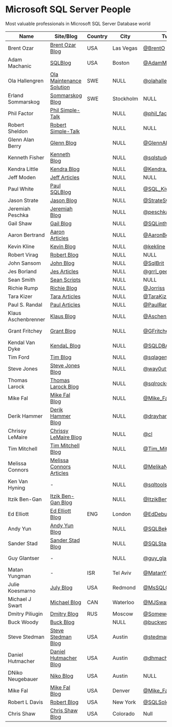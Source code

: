 # Microsoft SQL Server People
Most valuable professionals in Microsoft SQL Server Database world

| Name                | Site/Blog                  | Country | City      | Twitter            | Email                             | MVP | MVP page         |
|---------------------|----------------------------|---------|-----------|--------------------|-----------------------------------|----:|------------------|
| Brent Ozar          | [Brent Ozar Blog]          | USA     | Las Vegas | [@BrentO]          | help@brentozar.com                | 7   | [Ozar MVP]       |
| Adam Machanic       | [SQLBlog]                  | USA     | Boston    | [@AdamMachanic]    | NULL                              | 12  | [Machanic MVP]   |
| Ola Hallengren      | [Ola Maintenance Solution] | SWE     | NULL      | [@olahallengren]   | ola@hallengren.com                | 3   | [Hallengren MVP] |
| Erland Sommarskog   | [Sommarskog Blog]          | SWE     | Stockholm | NULL               | esquel@sommarskog.se              | 13  | [Sommarskog MVP] |
| Phil Factor         | [Phil Simple-Talk]         |         | NULL      | [@phil_factor]     | NULL                              | -   | -                |
| Robert Sheldon      | [Robert Simple-Talk]       |         | NULL      | NULL               | NULL                              | -   | -                |
| Glenn Alan Berry    | [Glenn Blog]               |         | NULL      | [@GlennAlanBerry]  | glenn@SQLskills.com               | 9   | [Berry MVP]      |
| Kenneth Fisher      | [Kenneth Blog]             |         | NULL      | [@sqlstudent144]   | sqlstudent144@gmail.com           | -   | -                |
| Kendra Little       | [Kendra Blog]              |         | NULL      | [@Kendra_Little]   | NULL                              | 4   | [Little MVP]     |
| Jeff Moden          | [Jeff Articles]            |         | NULL      | NULL               | NULL                              | 8   | [Moden MVP]      |
| Paul White          | [Paul SQLBlog]             |         | NULL      | [@SQL_Kiwi]        | NULL                              | 5   | [White MVP]      |
| Jason Strate        | [Jason Blog]               |         | NULL      | [@StrateSQL]       | NULL                              | 7   | [Strate MVP]     |
| Jeremiah Peschka    | [Jeremiah Blog]            |         | NULL      | [@peschkaj]        | jeremiah.peschka@gmail.com        | 5   | [Peschka MVP]    |
| Gail Shaw           | [Gail Blog]                |         | NULL      | [@SQLintheWild]    | NULL                              | 8   | [Shaw MVP]       |
| Aaron Bertrand      | [Aaron Articles]           |         | NULL      | [@AaronBertrand]   | NULL                              | 19  | [Bertrand MVP]   |
| Kevin Kline         | [Kevin Blog]               |         | NULL      | [@kekline]         | kevin_e_kline@yahoo.com           | 13  | [Kline MVP]      |
| Robert Virag        | [Robert Blog]              |         | NULL      | NULL               | NULL                              | -   | -                |
| John Sansom         | [John Blog]                |         | NULL      | [@SqlBrit]         | NULL                              | -   | -                |
| Jes Borland         | [Jes Articles]             |         | NULL      | [@grrl_geek]       | NULL                              | 4   | [Borland MVP]    |
| Sean Smith          | [Sean Scripts]             |         | NULL      | NULL               | NULL                              | -   | -                |
| Richie Rump         | [Richie Blog]              |         | NULL      | [@Jorriss]         | NULL                              | -   | -                |
| Tara Kizer          | [Tara Articles]            |         | NULL      | [@TaraKizer]       | NULL                              | 9   | [Kizer MVP]      |
| Paul S. Randal      | [Paul Articles]            |         | NULL      | [@PaulRandal]      | paul@sqlskills.com                | 8   | [Randal MVP]     |
| Klaus Aschenbrenner | [Klaus Blog]               |         | NULL      | [@Aschenbrenner]   | klaus.aschenbrenner@sqlpassion.at | -   | -                |
| Grant Fritchey      | [Grant Blog]               |         | NULL      | [@GFritchey]       | NULL                              | 7   | [Fritchey MVP]   |
| Kendal Van Dyke     | [KendaL Blog]              |         | NULL      | [@SQLDBA]          | NULL                              | -   | -                |
| Tim Ford            | [Tim Blog]                 |         | NULL      | [@sqlagentman]     | NULL                              | 7   | [Ford MVP]       |
| Steve Jones         | [Steve Jones Blog]         |         | NULL      | [@way0utwest]      | NULL                              | 9   | [Jones MVP]      |
| Thomas Larock       | [Thomas Larock Blog]       |         | NULL      | [@sqlrockstar]     | NULL                              | 7   | [LaRock MVP]     |
| Mike Fal            | [Mike Fal Blog]            |         | NULL      | [@Mike_Fal]        | NULL                              | -   | -                |
| Derik Hammer        | [Derik Hammer Blog]        |         | NULL      | [@drayhammer]      | NULL                              | -   | -                |
| Chrissy LeMaire     | [Chrissy LeMaire Blog]     |         | NULL      | [@cl]              | NULL                              | 1   | [LeMaire MVP]    |
| Tim Mitchell        | [Tim Mitchell Blog]        |         | NULL      | [@Tim_Mitchell]    | NULL                              | 7   | [Mitchell MVP]   |
| Melissa Connors     | [Melissa Connors Articles] |         | NULL      | [@MelikaNoKaOi]    | NULL                              | -   | -                |
| Ken Van Hyning      | -                          |         | NULL      | [@sqltoolsguy]     | NULL                              | -   | -                |
| Itzik Ben-Gan       | [Itzik Ben-Gan Blog]       |         | NULL      | [@ItzikBenGan]     | NULL                              | 17  | [Ben-Gan MVP]    |
| Ed Elliott          | [Ed Elliott Blog]          | ENG     | London    | [@EdDebug]         | ed.elliott@outlook.com            | -   | -                |
| Andy Yun            | [Andy Yun Blog]            |         | NULL      | [@SQLBek]          | NULL                              | -   | -                |
| Sander Stad         | [Sander Stad Blog]         |         | NULL      | [@SQLStad]         | NULL                              | -   | -                |
| Guy Glantser        | -                          |         | NULL      | [@guy_glantser]    | NULL                              | 2   | [Glantser MVP]   |
| Matan Yungman       | -                          | ISR     | Tel Aviv  | [@MatanYungman]    | NULL                              | -   | [Yungman MVP]    |
| Julie Koesmarno     | [July Blog]                | USA     | Redmond   | [@MsSQLGirl]       | NULL                              | -   | -                |
| Michael J Swart     | [Michael Blog]             | CAN     | Waterloo  | [@MJSwart]         | NULL                              | 5   | [Swart MVP]      |
| Dmitry Piliugin     | [Dmitry Blog]              | RUS     | Moscow    | [@SomewereSomehow] | NULL                              | 3   | [Pilugin MVP]    |
| Buck Woody          | [Buck Blog]                |         | NULL      | [@buckwoodymsft]   | NULL                              | -   | -                |
| Steve Stedman       | [Steve Stedman Blog]       | USA     | Austin    | [@stedman]         | NULL                              | -   | -                |
| Daniel Hutmacher    | [Daniel Hutmacher Blog]    | USA     | Austin    | [@dhmacher]        | NULL                              | -   | -                |
| DNiko Neugebauer    | [Niko Blog]                | USA     | Austin    | NULL               | NULL                              | -   | -                |
| Mike Fal            | [Mike Fal Blog]            | USA     | Denver    | [@Mike_Fal]        | NULL                              | -   | -                |
| Robert L Davis      | [Robert Blog]              | USA     | New York  | [@SQLSoldier]      | NULL                              | 3   | [Davis MVP]      |
| Chris Shaw          | [Chris Shaw Blog]          | USA     | Colorado  | Null               | NULL                              | 8   | [Shaw MVP]       |


[Brent Ozar Blog]:http://www.brentozar.com/
[SQLBlog]:http://sqlblog.com
[Ola Maintenance Solution]:https://ola.hallengren.com/
[Sommarskog Blog]:http://www.sommarskog.se/
[Phil Simple-Talk]:https://www.simple-talk.com/author/phil-factor/
[Robert Simple-Talk]:https://www.simple-talk.com/author/robert-sheldon/
[Glenn Blog]:https://sqlserverperformance.wordpress.com/
[Kenneth Blog]:http://sqlstudies.com/
[Kendra Blog]:http://www.littlekendra.com/
[Jeff Articles]:http://www.sqlservercentral.com/Authors/Articles/Jeff_Moden/80567/
[Paul SQLBlog]:http://sqlblog.com/blogs/paul_white/
[Jason Blog]:http://www.jasonstrate.com/
[Jeremiah Blog]:http://facility9.com/
[Gail Blog]:http://sqlinthewild.co.za
[Aaron Articles]:http://sqlperformance.com/author/abertrand
[Kevin Blog]:http://kevinekline.com/
[Robert Blog]:http://www.sqlapprentice.net/
[John Blog]:http://www.johnsansom.com/
[Jes Articles]:http://blogs.lessthandot.com/index.php/author/grrlgeek/
[Sean Scripts]:http://www.sqlservercentral.com/Authors/Scripts/Sean_Smith/776614/
[Richie Blog]:http://www.jorriss.net/
[Tara Articles]:https://www.brentozar.com/archive/author/tara/
[Paul Articles]:http://www.sqlskills.com/blogs/paul/
[Klaus Blog]:https://www.sqlpassion.at
[Grant Blog]:http://www.scarydba.com/
[Kendal Blog]:http://www.kendalvandyke.com/
[Tim Blog]:http://thesqlagentman.com/
[Steve Jones Blog]:https://voiceofthedba.wordpress.com/
[Thomas Larock Blog]:http://thomaslarock.com/
[Mike Fal Blog]:http://www.mikefal.net
[Derik Hammer Blog]:http://www.sqlhammer.com/
[Chrissy LeMaire Blog]:https://blog.netnerds.net/author/chrissy/
[Tim Mitchell Blog]:https://www.timmitchell.net
[Melissa Connors Articles]:http://blogs.sqlsentry.com/author/melissaconnors/
[Itzik Ben-Gan Blog]:http://tsql.solidq.com/
[Ed Elliott Blog]:https://the.agilesql.club/Blogs/Ed-Elliott/About
[Andy Yun Blog]:https://sqlbek.wordpress.com
[Sander Stad Blog]:http://www.sqlstad.nl
[July Blog]:http://www.mssqlgirl.com/
[Michael Blog]:http://michaeljswart.com/
[Dmitry Blog]:http://www.queryprocessor.com/
[Buck Blog]:https://thelonedba.wordpress.com/
[Steve Stedman Blog]:http://stevestedman.com
[Daniel Hutmacher Blog]:https://sqlsunday.com
[Niko Blog]:http://www.nikoport.com
[Mike Fal Blog]:http://www.mikefal.net/
[Robert Blog]:http://www.sqlsoldier.com/wp/
[Chris Shaw Blog]:https://chrisshaw.wordpress.com/

[@BrentO]:https://twitter.com/BrentO
[@AdamMachanic]:https://twitter.com/AdamMachanic
[@olahallengren]:https://twitter.com/olahallengren
[@phil_factor]:https://twitter.com/phil_factor
[@GlennAlanBerry]:https://twitter.com/GlennAlanBerry
[@sqlstudent144]:https://twitter.com/sqlstudent144
[@Kendra_Little]:https://twitter.com/Kendra_Little
[@SQL_Kiwi]:https://twitter.com/SQL_Kiwi
[@StrateSQL]:https://twitter.com/StrateSQL
[@peschkaj]:https://twitter.com/peschkaj
[@SQLintheWild]:https://twitter.com/SQLintheWild
[@AaronBertrand]:https://twitter.com/AaronBertrand
[@kekline]:https://twitter.com/kekline
[@SqlBrit]:https://twitter.com/SqlBrit
[@grrl_geek]:https://twitter.com/grrl_geek
[@Jorriss]:https://twitter.com/Jorriss
[@TaraKizer]:https://twitter.com/TaraKizer
[@PaulRandal]:https://twitter.com/PaulRandal
[@Aschenbrenner]:https://twitter.com/Aschenbrenner
[@GFritchey]:https://twitter.com/GFritchey
[@SQLDBA]:https://twitter.com/SQLDBA
[@sqlagentman]:https://twitter.com/sqlagentman
[@way0utwest]:https://twitter.com/way0utwest
[@sqlrockstar]:https://twitter.com/sqlrockstar
[@Mike_Fal]:https://twitter.com/Mike_Fal
[@drayhammer]:https://twitter.com/drayhammer
[@cl]:https://twitter.com/cl
[@Tim_Mitchell]:https://twitter.com/Tim_Mitchell
[@MelikaNoKaOi]:https://twitter.com/MelikaNoKaOi
[@sqltoolsguy]:https://twitter.com/sqltoolsguy
[@ItzikBenGan]:https://twitter.com/ItzikBenGan
[@EdDebug]:https://twitter.com/EdDebug
[@SQLBek]:https://twitter.com/SQLBek
[@SQLStad]:https://twitter.com/SQLStad
[@guy_glantser]:https://twitter.com/guy_glantser
[@MatanYungman]:https://twitter.com/MatanYungman
[@MsSQLGirl]:https://twitter.com/MsSQLGirl
[@MJSwart]:https://twitter.com/MJSwart
[@SomewereSomehow]:https://twitter.com/SomewereSomehow
[@buckwoodymsft]:https://twitter.com/buckwoodymsft
[@stedman]:https://twitter.com/stedman
[@dhmacher]:https://twitter.com/dhmacher
[@Mike_Fal]:https://twitter.com/Mike_Fal
[@SQLSoldier]:https://twitter.com/SQLSoldier

[Ozar MVP]:https://mvp.microsoft.com/en-us/PublicProfile/4025575?fullName=Brent%20%20Ozar
[Machanic MVP]:https://mvp.microsoft.com/en-us/PublicProfile/10761?fullName=Adam%20%20Machanic
[Hallengren MVP]:https://mvp.microsoft.com/en-us/PublicProfile/5000459?fullName=Ola%20%20Hallengren
[Sommarskog MVP]:https://mvp.microsoft.com/en-us/PublicProfile/5440?fullName=erland%20sommarskog
[Berry MVP]:https://mvp.microsoft.com/en-us/PublicProfile/4000600?fullName=Glenn%20Alan%20Berry
[Little MVP]:https://mvp.microsoft.com/en-us/PublicProfile/4039606?fullName=Kendra%20%20Little
[Moden MVP]:https://mvp.microsoft.com/en-us/PublicProfile/4020758?fullName=jeff%20moden
[White MVP]:https://mvp.microsoft.com/en-us/PublicProfile/4032572?fullName=Paul%20%20White
[Strate MVP]:https://mvp.microsoft.com/en-us/PublicProfile/4025370?fullName=Jason%20%20Strate
[Peschka MVP]:https://mvp.microsoft.com/en-us/PublicProfile/4025617?fullName=Jeremiah%20%20Peschka
[Shaw MVP]:https://mvp.microsoft.com/en-us/PublicProfile/4020752?fullName=gail%20shaw
[Bertrand MVP]:https://mvp.microsoft.com/en-us/PublicProfile/8140?fullName=Aaron%20%20Bertrand
[Kline MVP]:https://mvp.microsoft.com/en-us/PublicProfile/9508?fullName=Kevin%20E%20Kline
[Borland MVP]:https://mvp.microsoft.com/en-us/PublicProfile/4039609?fullName=Jes%20%20Borland
[Kizer MVP]:https://mvp.microsoft.com/en-us/PublicProfile/4000602?fullName=Tara%20Lyn%20Kizer
[Randal MVP]:https://mvp.microsoft.com/en-us/PublicProfile/4015673?fullName=Paul%20S.%20Randal
[Fritchey MVP]:https://mvp.microsoft.com/en-us/PublicProfile/4025126?fullName=Grant%20%20Fritchey
[Ford MVP]:https://mvp.microsoft.com/en-us/PublicProfile/4025585?fullName=Timothy%20%20Ford
[Jones MVP]:https://mvp.microsoft.com/en-us/PublicProfile/4014238?fullName=Steve%20%20Jones
[LaRock MVP]:https://mvp.microsoft.com/en-us/PublicProfile/4025219?fullName=Thomas%20%20LaRock
[LeMaire MVP]:https://mvp.microsoft.com/en-us/PublicProfile/5001321?fullName=Chrissy%20%20LeMaire
[Mitchell MVP]:https://mvp.microsoft.com/en-us/PublicProfile/4027186?fullName=Tim%20%20Mitchell
[Ben-Gan MVP]:https://mvp.microsoft.com/en-us/PublicProfile/6819?fullName=Itzik%20%20Ben-Gan
[Glantser MVP]:https://mvp.microsoft.com/en-us/PublicProfile/5001253?fullName=Guy%20%20Glantser
[Yungman MVP]:https://mvp.microsoft.com/en-us/PublicProfile/5001675?fullName=Matan%20%20Yungman
[Swart MVP]:https://mvp.microsoft.com/en-us/PublicProfile/4038219?fullName=Michael%20J%20Swart
[Pilugin MVP]:https://mvp.microsoft.com/en-us/PublicProfile/5000995?fullName=Dmitry%20%20Pilugin
[Davis MVP]:https://mvp.microsoft.com/en-us/PublicProfile/5000945?fullName=Robert%20L%20Davis
[Shaw MVP]:https://mvp.microsoft.com/en-us/PublicProfile/4025121?fullName=Chris%20%20Shaw
